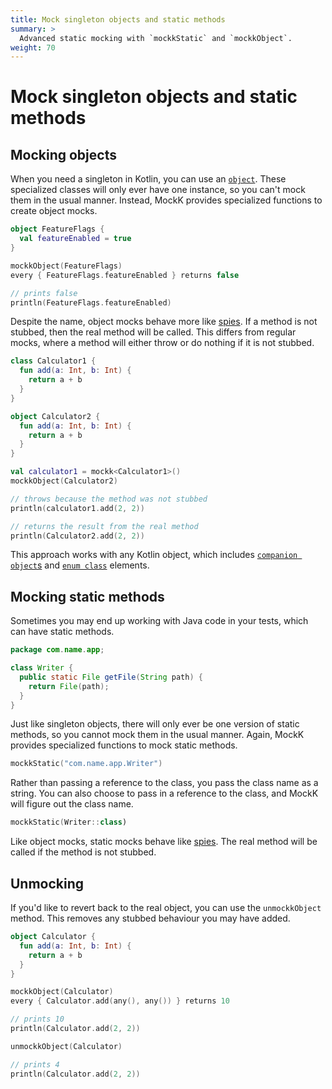 ```yaml
---
title: Mock singleton objects and static methods
summary: >
  Advanced static mocking with `mockkStatic` and `mockkObject`.
weight: 70
---
```


# Mock singleton objects and static methods

## Mocking objects

When you need a singleton in Kotlin, you can use an [`object`](https://kotlinlang.org/docs/tutorials/kotlin-for-py/objects-and-companion-objects.html). These specialized classes will only ever have one instance, so you can't mock them in the usual manner. Instead, MockK provides specialized functions to create object mocks.

```kotlin
object FeatureFlags {
  val featureEnabled = true
}

mockkObject(FeatureFlags)
every { FeatureFlags.featureEnabled } returns false

// prints false
println(FeatureFlags.featureEnabled)
```

Despite the name, object mocks behave more like [spies](./spy.md). If a method is not stubbed, then the real method will be called. This differs from regular mocks, where a method will either throw or do nothing if it is not stubbed.

```kotlin
class Calculator1 {
  fun add(a: Int, b: Int) {
    return a + b
  }
}

object Calculator2 {
  fun add(a: Int, b: Int) {
    return a + b
  }
}

val calculator1 = mockk<Calculator1>()
mockkObject(Calculator2)

// throws because the method was not stubbed
println(calculator1.add(2, 2))

// returns the result from the real method
println(Calculator2.add(2, 2))
```

This approach works with any Kotlin object, which includes [`companion object`s](https://kotlinlang.org/docs/tutorials/kotlin-for-py/objects-and-companion-objects.html#companion-objects) and [`enum class`](https://kotlinlang.org/docs/reference/enum-classes.html) elements.

## Mocking static methods

Sometimes you may end up working with Java code in your tests, which can have static methods.

```java
package com.name.app;

class Writer {
  public static File getFile(String path) {
    return File(path);
  }
}
```

Just like singleton objects, there will only ever be one version of static methods, so you cannot mock them in the usual manner. Again, MockK provides specialized functions to mock static methods.

```kotlin
mockkStatic("com.name.app.Writer")
```

Rather than passing a reference to the class, you pass the class name as a string. You can also choose to pass in a reference to the class, and MockK will figure out the class name.

```kotlin
mockkStatic(Writer::class)
```

Like object mocks, static mocks behave like [spies](./spy.md). The real method will be called if the method is not stubbed.

## Unmocking

If you'd like to revert back to the real object, you can use the `unmockkObject` method. This removes any stubbed behaviour you may have added.

```kotlin
object Calculator {
  fun add(a: Int, b: Int) {
    return a + b
  }
}

mockkObject(Calculator)
every { Calculator.add(any(), any()) } returns 10

// prints 10
println(Calculator.add(2, 2))

unmockkObject(Calculator)

// prints 4
println(Calculator.add(2, 2))
```
